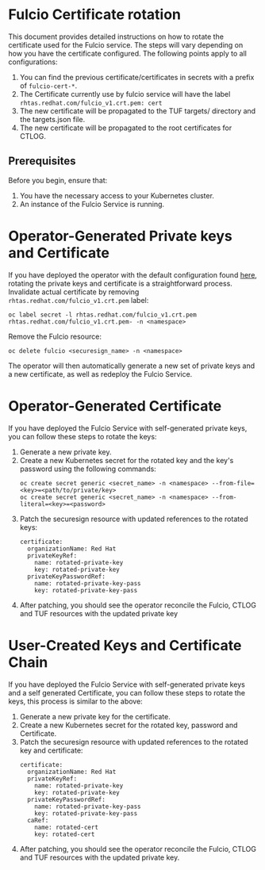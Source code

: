 # Fulcio Certificate rotation

This document provides detailed instructions on how to rotate the certificate used for the Fulcio service. The steps will vary depending on how you have the certificate configured. The following points apply to all configurations:

1. You can find the previous certificate/certificates in secrets with a prefix of `fulcio-cert-*`.
1. The Certificate currently use by fulcio service will have the label `rhtas.redhat.com/fulcio_v1.crt.pem: cert`
2. The new certificate will be propagated to the TUF targets/ directory and the targets.json file.
3. The new certificate will be propagated to the root certificates for CTLOG.

## Prerequisites
Before you begin, ensure that:

1. You have the necessary access to your Kubernetes cluster.
2. An instance of the Fulcio Service is running.

# Operator-Generated Private keys and Certificate
If you have deployed the operator with the default configuration found [here](https://github.com/securesign/secure-sign-operator/blob/fc9c5b01a487c263033faf6599467f8a676c412c/config/samples/rhtas_v1alpha1_securesign.yaml#L29), rotating the private keys and certificate is a straightforward process.
Invalidate actual certificate by removing `rhtas.redhat.com/fulcio_v1.crt.pem` label:
```
oc label secret -l rhtas.redhat.com/fulcio_v1.crt.pem  rhtas.redhat.com/fulcio_v1.crt.pem- -n <namespace>
```
Remove the Fulcio resource:
```
oc delete fulcio <securesign_name> -n <namespace>
```
The operator will then automatically generate a new set of private keys and a new certificate, as well as redeploy the Fulcio Service.

# Operator-Generated Certificate
If you have deployed the Fulcio Service with self-generated private keys, you can follow these steps to rotate the keys:
1. Generate a new private key.
2. Create a new Kubernetes secret for the rotated key and the key's password using the following commands:
    ```
    oc create secret generic <secret_name> -n <namespace> --from-file=<key>=<path/to/private/key>
    oc create secret generic <secret_name> -n <namespace> --from-literal=<key>=<password>  
    ```
3. Patch the securesign resource with updated references to the rotated keys:
    ```
    certificate:
      organizationName: Red Hat
      privateKeyRef:
        name: rotated-private-key
        key: rotated-private-key
      privateKeyPasswordRef:
        name: rotated-private-key-pass
        key: rotated-private-key-pass
    ```
4. After patching, you should see the operator reconcile the Fulcio, CTLOG and TUF resources with the updated private key

# User-Created Keys and Certificate Chain
If you have deployed the Fulcio Service with self-generated private keys and a self generated Certificate, you can follow these steps to rotate the keys, this process is similar to the above:
1. Generate a new private key for the certificate.
2. Create a new Kubernetes secret for the rotated key, password and Certificate.
3. Patch the securesign resource with updated references to the rotated key and certificate:
    ```
    certificate:
      organizationName: Red Hat
      privateKeyRef:
        name: rotated-private-key
        key: rotated-private-key
      privateKeyPasswordRef:
        name: rotated-private-key-pass
        key: rotated-private-key-pass
      caRef:
        name: rotated-cert
        key: rotated-cert
    ```
4. After patching, you should see the operator reconcile the Fulcio, CTLOG and TUF resources with the updated private key.
